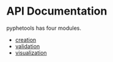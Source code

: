 # API Documentation

pyphetools has four modules.


- [creation](creation.md)
- [validation](validation.md)
- [visualization](visualization.md)



